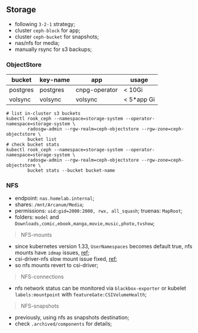 ## Storage

- following `3-2-1` strategy;
- cluster `ceph-block` for app;
- cluster `ceph-bucket` for snapshots;
- nas/nfs for media;
- manually rsync for s3 backups;

### ObjectStore

| bucket   | key-name | app           | usage       |
| -------- | -------- | ------------- | ----------- |
| postgres | postgres | cnpg-operator | < 10Gi      |
| volsync  | volsync  | volsync       | < 5\*app Gi |

```shell
# list in-cluster s3 buckets
kubectl rook_ceph --namespace=storage-system --operator-namespace=storage-system \
        radosgw-admin --rgw-realm=ceph-objectstore --rgw-zone=ceph-objectstore \
        bucket list
# check bucket stats
kubectl rook_ceph --namespace=storage-system --operator-namespace=storage-system \
        radosgw-admin --rgw-realm=ceph-objectstore --rgw-zone=ceph-objectstore \
        bucket stats --bucket bucket-name
```

### NFS

- endpoint: `nas.homelab.internal`;
- shares: `/mnt/Arcanum/Media`;
- permissions: `uid:gid=2000:2000, rwx, all_squash`; truenas: `MapRoot`;
- folders: `model` and `Downloads,comic,ebook,manga,movie,music,photo,tvshow`;

> NFS-mounts

- since kubernetes version 1.33, `UserNamespaces` becomes default true, nfs mounts have `idmap` issues, [ref](https://kubernetes.io/blog/2025/04/25/userns-enabled-by-default/);
- csi-driver-nfs slow mount issue fixed, [ref](https://github.com/kubernetes-csi/csi-driver-nfs/issues/870);
- so nfs mounts revert to csi-driver;

> NFS-connections

- nfs network status can be monitored via `blackbox-exporter` or kubelet `labels:mountpoint` with `featureGate:CSIVolumeHealth`;

> NFS-snapshots

- previously, using nfs as snapshots destination;
- check `.archived/components` for details;
